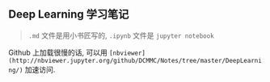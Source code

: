 ## Deep Learning 学习笔记

> `.md` 文件是用小书匠写的, `.ipynb` 文件是 `jupyter notebook`

Github 上加载很慢的话, 可以用 `[nbviewer](http://nbviewer.jupyter.org/github/DCMMC/Notes/tree/master/DeepLearning/)` 加速访问.
